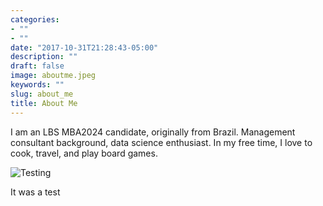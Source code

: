 ```yaml
---
categories:
- ""
- ""
date: "2017-10-31T21:28:43-05:00"
description: ""
draft: false
image: aboutme.jpeg
keywords: ""
slug: about_me
title: About Me
---
```


I am an LBS MBA2024 candidate, originally from Brazil. Management consultant background, data science enthusiast. In my free time, I love to cook, travel, and play board games.

![Testing](static/img/blogsimage/pic10.jpg?raw=true)

It was a test
